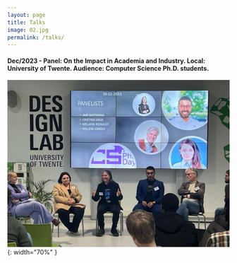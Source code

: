 ```yaml
---
layout: page
title: Talks
image: 02.jpg
permalink: /talks/
---
```


#### Dec/2023 - Panel: On the Impact in Academia and Industry. Local: University of Twente. Audience: Computer Science Ph.D. students.
![Dec-2023 Panel Discussion](/img/20231130_panel_ut.jpg){: width="70%" }




